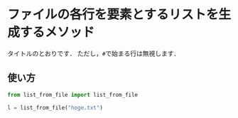 # ファイルの各行を要素とするリストを生成するメソッド
タイトルのとおりです．
ただし，`#`で始まる行は無視します．

## 使い方
```python
from list_from_file import list_from_file

l = list_from_file("hoge.txt")
```
